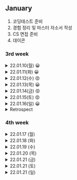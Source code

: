 
## January
  1. 코딩테스트 준비
  2. 경험 정리 및 마스터 자소서 작성
  3. CS 면접 준비
  4. 데이콘


### 3rd week

<details markdown="1">
<summary>22.01.10(월) 😀</summary>
</br>

__강의__
- [x] SDS 알고리즘 특강 듣기

__알고리즘__
- [x] 알고리즘 문제 5개 풀기

* [2667 단지번호붙이기](https://www.acmicpc.net/problem/2667)  /  [풀이](https://github.com/sala0320/Daily_Algorithm/blob/main/BFS%2BDFS/BackJoon/2667.py)  
  * `DFS`
  * DFS 돌면서 1이면 count증가  

* [11722 가장 긴 감소하는 부분수열](https://www.acmicpc.net/problem/11722)  /  [풀이](https://github.com/sala0320/Daily_Algorithm/blob/main/DP/11722.py)  
  * `DP`
  * dp에 i까지 감소한 수들 개수 넣기, 현재 수 이전의 수들 다 돌면서 이전의 수가 더 크면 max(dp[현재], dp[이전]+1)
* [11053 가장 긴 증가하는 부분수열](https://www.acmicpc.net/problem/11053)  /  [풀이](https://github.com/sala0320/Daily_Algorithm/blob/main/DP/11053.py) 
  * `DP`

* [1717 집합의 표현](https://www.acmicpc.net/problem/1717)  /   [풀이](https://github.com/sala0320/Daily_Algorithm/blob/main/Graph/BackJoon/1717.py)  
  * `Union-find`
  * 파이썬 RecusionError 주의
* [1197 최소 스패닝 트리](https://www.acmicpc.net/problem/1197)  /   [풀이](https://github.com/sala0320/Daily_Algorithm/blob/main/Graph/BackJoon/1197.py) 
  * `MST` `크루스칼`  
  * V 정렬, Uninon-find로 사이클 탐지, 사이클 없으면(find 결과 다르면) union하고 cost 더하기


__취업 준비__  
- [X] 자소서 특강 듣기
    
</details>

<details markdown="1">
<summary>22.01.11(화) 😀</summary>
</br>

__알고리즘__
- [X] 알고리즘 문제 3개 풀기

* [1753 최단경로](https://www.acmicpc.net/problem/1753) / [풀이](https://github.com/sala0320/Daily_Algorithm/blob/main/Graph/BackJoon/1753.py)
  * `Dijkstra`
  * heapq.heappush(queue, (가중치, 노드)) 튜플 내 순서 중요  
    heapq에 튜플넣을 때 튜플 맨 앞에 있는 값을 기준으로 최소 힙이 구성된다.
  * Python 시간초과 주의
    반복문으로 여러 줄 입력받을 때는 input()대신 sys.stdin.readline()
    ```python
    import sys
    input = sys.stdin.readline
    ```
* [1238 파티](https://www.acmicpc.net/problem/1238) / [풀이](https://github.com/sala0320/Daily_Algorithm/blob/main/Graph/BackJoon/1238.py)
  * `Dijkstra`
  * 각 학생마다 파티 장소로 가는 최단 거리 테이블 + 파티 장소에서 집으로 오는 최단거리 테이블

* [5014 스타트링크](https://www.acmicpc.net/problem/5014) / [풀이](https://github.com/sala0320/Daily_Algorithm/blob/main/BFS%2BDFS/BackJoon/5014.py)
  * `BFS`
  * 큐 사용해서 현재 위치에서 업/다운, 이미 방문했던 곳 큐에 넣지 말기
  
__취업 준비__ 
- [ ] 마스터 자소서 작성 

</details>

<details markdown="1">
<summary>22.01.12(수) 😡</summary>
</br>

__알고리즘__
- [ ] 알고리즘 문제 3개 풀기

* [1976 여행가자](https://www.acmicpc.net/problem/1976) / [풀이](https://github.com/sala0320/Daily_Algorithm/blob/main/Graph/BackJoon/1976.py)
  * `Union-Find`
  * 연결된 여행지 Union, 가고자 하는 여행지 find했을 때 같으면 YES
  
* [1520 내리막길](https://www.acmicpc.net/problem/1520) / [풀이](https://github.com/sala0320/Daily_Algorithm/blob/main/BFS%2BDFS/BackJoon/1520.py)
  * `DFS` `DP`
  * DFS로만 하면 시과초과가 나서 DP를 적용해야 함  
  <img src="https://user-images.githubusercontent.com/49435163/149088599-b266b4b0-442c-43be-9f47-82709a2273ed.png" width="500" height="250"/>

__인공지능__
- [x] 데이콘 리더보드 제출
  
</details>

<details markdown="1">
<summary>22.01.13(목) 😀</summary>
</br>

__알고리즘__
- [x] 알고리즘 문제 3개 풀기 
* [1932 정수삼각형](https://www.acmicpc.net/problem/1932) / [풀이](https://github.com/sala0320/Daily_Algorithm/blob/main/DP/BackJoon/1932.py)
  * `DP` 
  * 가장 왼쪽일 때, 오른쪽일때, 중앙일때 나눠서 이전 층까지의 합에 더해서 계산 
* [11659 구간합구하기4](https://www.acmicpc.net/problem/11659) / [풀이](https://github.com/sala0320/Daily_Algorithm/blob/main/DP/BackJoon/11659.py)
  * `DP`
  * sys로 input속도 올리기
* [11660 구간합구하기5](https://www.acmicpc.net/problem/11660) / [풀이](https://github.com/sala0320/Daily_Algorithm/blob/main/DP/BackJoon/11660.py)
  * `DP`


__인공지능__
- [ ] 시계열 모델 공부
- [x] 데이콘 리더보드 제출

__취업 준비__ 
- [x] 코딩테스트

</details>

<details markdown="1">
<summary>22.01.14(금) 😡</summary>
</br>

__알고리즘__
- [ ] 알고리즘 문제 3개 풀기  

__취업 준비__ 
- [x] 자소서 마감 제출
- [x] 면접스터디

</details>

<details markdown="1">
<summary>22.01.15(토) 😡</summary>
</br>

__알고리즘__
- [x] 코딩테스트 본거 풀이 영상 보기

__취업 준비__ 
- [x] 코딩테스트

</details>

<details markdown="1">
<summary>22.01.16(일) 😀</summary>
</br>

__알고리즘__
- [x] 이번주 푼 문제들 복습
  * DP 정리
  * Graph 정리
- [x] 이번주 못 푼 나머지 문제들 풀기  
* [1915 가장 큰 정사각형](https://www.acmicpc.net/problem/1915) / [풀이](https://github.com/sala0320/Daily_Algorithm/blob/main/DP/BackJoon/1915.py)
  * `DP` 
  * dp : 현재까지 가장 큰 정사각형의 한 변의 길이
  * dp[i][j] = min(dp[i-1][j-1], dp[i-1][j], dp[i][j-1]) + 1
  
__인공지능__
- [ ] CoAtNet 공부
- [ ] 데이콘 리더보드 제출

</details>

<details markdown="1">
<summary>Retrospect</summary>
</br> 

__🥕당근🥕__  
- 알고리즘 공부 많이 하고 문제도 많이 풀었다.
- 서류도 많이 내보고, 합격해서 코딩테스트도 많이 봤다 다 거름이 될 것이다.  

__🗡채찍🗡__
- 코딩테스트는 여전히 많이 어렵고, 아이디어가 잘 떠오르지 않는다. 
  알고리즘 문제 더더더 많이 풀고 아이디어의 폭을 넓히자!무조건 1순위는 알고리즘!!
- 빨리 마스터 자소서 완성하고 자소서 클리닉 받자!
- 시계열 모델, 분류 모델 SOTA 공부하고 1일 1회 데이콘 제출 하자
  
</details>

### 4th week

<details markdown="1">
<summary>22.01.17 (월)</summary>
</br>

__알고리즘__
- [ ] 알고리즘 3문제 풀기
* [12865 평범한 배낭](https://www.acmicpc.net/problem/12865) / [풀이](https://github.com/sala0320/Daily_Algorithm/blob/main/DP/BackJoon/12865.py)
  * `DP`
  * 물건이 하나씩 추가되고 넣을 수 있는 최대 무게를 하나씩 늘려가면서, 물건 넣을지 말지에 따라서 최대 가치
  * 다른 사람들 풀이 보니까 DP를 dict로 많이 푸는 것 같다!!dict로 푸는게 훨 빠르다!!😲  
  <img src="https://user-images.githubusercontent.com/49435163/149879026-6888ff3f-c6a8-4675-9542-02eae5d93ddf.png"  width="600" height="400"/>
  
  
__인공지능__
- [x] 데이콘 실험 돌리기
  * 파이썬 파일로 바꾸기, 시드 고정, cuda로 학습
  * NFnet, ViT, Coatnet 공부 및 실험
  
__취업 준비__ 
- [x] 자소서 마감 제출
</details>

<details markdown="1">
<summary>22.01.18 (화)</summary>
</br>

__알고리즘__
- [ ] 알고리즘 3문제 풀기

* [14600 샤워실 바닥 깔기](https://www.acmicpc.net/problem/14600) / [풀이](https://github.com/sala0320/Daily_Algorithm/blob/main/%EA%B5%AC%ED%98%84/BackJoon/14600.py)
  * `분할정복`
  * 트로미노 타일링이라는 유명한 분할 정복 문제
  <img src="https://user-images.githubusercontent.com/49435163/149934848-898715b4-909e-44ba-b813-ffe761bd67eb.png" width="600" height="400"/>


__인공지능__
- [ ] 데이콘 리더보드 제출
  * NFnet, ViT, Coatnet 공부 및 실험

__취업 준비__ 
- [ ] 포트폴리오 정리
  
</details>


<details markdown="1">
<summary>22.01.19 (수)</summary>
</br>

__알고리즘__
- [ ] 알고리즘 2문제 풀기
* [19238 스타트택시](https://www.acmicpc.net/problem/19238) / [풀이](https://github.com/sala0320/Daily_Algorithm/blob/main/BFS%2BDFS/BackJoon/19238.py)
  * 승객의 도착지 같을 수 있음
  * 택시가 승객을 태웠을 때 해당 자리 0으로 표시
  * 같은 거리 처리는 heapq로
  * dfs 두번 돌리기
  * 왜 틀렸는지 다시 알아보기 문제 풀이 플로우 다시 파악하기
 <img src ="https://user-images.githubusercontent.com/49435163/150184102-94e193ab-7c03-4836-9c92-49da0051dd8c.png" width="600" height="400"/>
  __인공지능__
- [ ] 데이콘 리더보드 제출

__취업 준비__ 
- [x] 코딩테스트

</details>

<details markdown="1">
<summary>22.01.20 (목)</summary>
</br>

__알고리즘__
- [ ] 알고리즘 2문제 풀기
* [14501 퇴사](https://www.acmicpc.net/problem/14501) / [풀이](https://github.com/sala0320/Daily_Algorithm/blob/main/DP/BackJoon/14501.py)  
  * `DP`
  * 상담날짜가 퇴사 날짜를 넘어가면 안되므로 퇴사날짜부터 거꾸로 dp table 채우기
  <img src ="https://user-images.githubusercontent.com/49435163/150247587-95ec3530-1201-4a8a-b882-e78763a977f0.png" width="600" height="150"/>  
* [13450 구슬탈출](https://www.acmicpc.net/problem/13459)


__취업 준비__ 
- [ ] 포트폴리오 느낌점 다시 정리
- [ ] 면접 스터디 준비
- [ ] 자소서 제출 마감 2개
</details>


<details markdown="1">
<summary>22.01.21 (금)</summary>
</br>

__알고리즘__
- [ ] 알고리즘 2문제 풀기

__인공지능__
- [ ] 데이콘 리더보드 제출

__취업 준비__ 
- [ ] 면접 스터디 준비
- [ ] 면접 스터디

</details>

<details markdown="1">
<summary>22.01.21 (토)</summary>
</br>

__알고리즘__

__인공지능__

__취업 준비__ 
- [ ] 면접 준비
- [ ] PT 면접 자료 만들기

</details>

<details markdown="1">
<summary>22.01.21 (일)</summary>
</br>

__알고리즘__

__인공지능__

__취업 준비__ 
- [ ] 면접 준비
- [ ] PT 면접 자료 만들기

</details>
